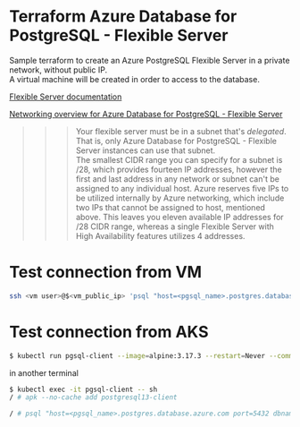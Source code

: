 # Terraform Azure Database for PostgreSQL - Flexible Server

Sample terraform to create an Azure PostgreSQL Flexible Server in a private network, without public IP. \
A virtual machine will be created in order to access to the database.

[Flexible Server documentation](https://learn.microsoft.com/en-us/azure/postgresql/flexible-server/)

[Networking overview for Azure Database for PostgreSQL - Flexible Server](https://learn.microsoft.com/en-us/azure/postgresql/flexible-server/concepts-networking#virtual-network-concepts)

>>> Your flexible server must be in a subnet that's _delegated_. That is, only Azure Database for PostgreSQL - Flexible Server instances can use that subnet. \
The smallest CIDR range you can specify for a subnet is /28, which provides fourteen IP addresses, however the first and last address in any network or subnet can't be assigned to any individual host. Azure reserves five IPs to be utilized internally by Azure networking, which include two IPs that cannot be assigned to host, mentioned above. This leaves you eleven available IP addresses for /28 CIDR range, whereas a single Flexible Server with High Availability features utilizes 4 addresses.

# Test connection from VM

```bash
ssh <vm user>@$<vm_public_ip> 'psql "host=<pgsql_name>.postgres.database.azure.com port=5432 dbname=<db_name> user=<pgsql_login> sslmode=require" -c "select version();"'
```

# Test connection from AKS

```bash
$ kubectl run pgsql-client --image=alpine:3.17.3 --restart=Never --command sleep infinity
```

in another terminal

```bash
$ kubectl exec -it pgsql-client -- sh
/ # apk --no-cache add postgresql13-client

/ # psql "host=<pgsql_name>.postgres.database.azure.com port=5432 dbname=<db_name> user=<pgsql_login> sslmode=require" -c "select version();"
```